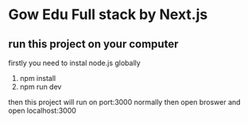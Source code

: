 # Gow Edu Full stack by Next.js
## run this project on your computer
firstly you need to instal node.js globally
1. npm install
2. npm run dev

then this project will run on port:3000 normally 
then open broswer and open localhost:3000
